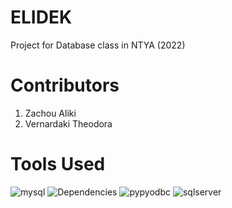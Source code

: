# ELIDEK
Project for Database class in NTYA (2022)
# Contributors
1. Zachou Aliki
2. Vernardaki Theodora
# Tools Used
![mysql](https://img.shields.io/badge/mysql-v8.0+-red.svg)
![Dependencies](https://img.shields.io/badge/flask-v2.0.1-red)
![pypyodbc](https://img.shields.io/badge/pypyodbc-v1.3.4-red.svg)
![sqlserver](https://img.shields.io/badge/sql_server-v2019-yellow.svg)
